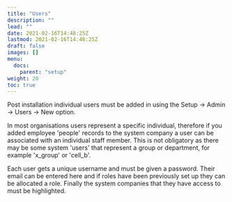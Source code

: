 ```yaml
---
title: "Users"
description: ""
lead: ""
date: 2021-02-16T14:48:25Z
lastmod: 2021-02-16T14:48:25Z
draft: false
images: []
menu: 
  docs:
    parent: "setup"
weight: 20
toc: true
---
```


Post installation individual users must be added in using the Setup -> Admin -> Users -> New option.

In most organisations users represent a specific individual, therefore if you added employee 'people' records to the system company a user can be associated with an individual staff member. This is not obligatory as there may be some system 'users' that represent a group or department, for example 'x_group' or 'cell_b'.

Each user gets a unique username and must be given a password. Their email can be entered here and if roles have been previously set up they can be allocated a role. Finally the system companies that they have access to must be highlighted.
